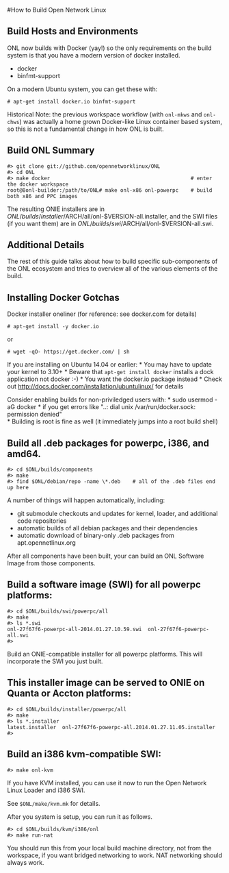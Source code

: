 #How to Build Open Network Linux 


Build Hosts and Environments
------------------------------------------------------------
ONL now builds with Docker (yay!) so the only requirements on the
build system is that you have a modern version of docker installed.

- docker
- binfmt-support

On a modern Ubuntu system, you can get these with:

    # apt-get install docker.io binfmt-support

Historical Note: the previous workspace workflow (with `onl-mkws` and
`onl-chws`) was actually a home grown Docker-like Linux container based
system, so this is not a fundamental change in how ONL is built.


Build ONL Summary
------------------------------------------------------------
    #> git clone git://github.com/opennetworklinux/ONL
    #> cd ONL
    #> make docker                                              # enter the docker workspace
    root@8onl-builder:/path/to/ONL# make onl-x86 onl-powerpc    # build both x86 and PPC images

The resulting ONIE installers are in $ONL/builds/installer/$ARCH/all/onl-$VERSION-all.installer,
and the SWI files (if you want them) are in $ONL/builds/swi/$ARCH/all/onl-$VERSION-all.swi.



Additional Details
----------------------------------------------------------

The rest of this guide talks about how to build specific 
sub-components of the ONL ecosystem and tries to overview
all of the various elements of the build.

Installing Docker Gotchas
----------------------------------------------------------
Docker installer oneliner (for reference: see docker.com for details)

    # apt-get install -y docker.io
or

    # wget -qO- https://get.docker.com/ | sh


If you are installing on Ubuntu 14.04 or earlier:
    * You may have to update your kernel to 3.10+
    * Beware that `apt-get install docker` installs a dock application not docker :-)
	* You want the docker.io package instead
    * Check out http://docs.docker.com/installation/ubuntulinux/ for details

Consider enabling builds for non-priviledged users with:
    * sudo usermod -aG docker
    * if you get errors like "..: dial unix /var/run/docker.sock: permission denied"	
    * Building is root is fine as well (it immediately jumps into a root build shell)
    

Build all .deb packages for powerpc, i386, and amd64.
----------------------------------------------------------
    #> cd $ONL/builds/components
    #> make
    #> find $ONL/debian/repo -name \*.deb    # all of the .deb files end up here

A number of things will happen automatically, including:
- git submodule checkouts and updates for kernel, loader, and additional code repositories
- automatic builds of all debian packages and their dependencies
- automatic download of binary-only .deb packages from apt.opennetlinux.org

After all components have been built, your can build an ONL
Software Image from those components.

Build a software image (SWI) for all powerpc platforms:
------------------------------------------------------------
    #> cd $ONL/builds/swi/powerpc/all
    #> make
    #> ls *.swi
    onl-27f67f6-powerpc-all-2014.01.27.10.59.swi  onl-27f67f6-powerpc-all.swi
    #>

Build an ONIE-compatible installer for all powerpc platforms.
This will incorporate the SWI you just built.

This installer image can be served to ONIE on Quanta or Accton platforms:
------------------------------------------------------------
    #> cd $ONL/builds/installer/powerpc/all
    #> make
    #> ls *.installer
    latest.installer  onl-27f67f6-powerpc-all.2014.01.27.11.05.installer
    #>

Build an i386 kvm-compatible SWI:
------------------------------------------------------------
    #> make onl-kvm

If you have KVM installed, you can use it now to run
the Open Network Linux Loader and i386 SWI.

See `$ONL/make/kvm.mk` for details.

After you system is setup, you can run it as follows.

    #> cd $ONL/builds/kvm/i386/onl
    #> make run-nat

You should run this from your local build machine directory,
not from the workspace, if you want bridged networking to work.
NAT networking should always work.

